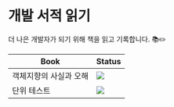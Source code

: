 # 개발 서적 읽기

더 나은 개발자가 되기 위해 책을 읽고 기록합니다. 📚✏️

|Book|Status|
|---|---|
|객체지향의 사실과 오해|<img src="https://img.shields.io/badge/-DONE-white?style=flat">|
|단위 테스트|<img src="https://img.shields.io/badge/-ING-white?style=flat">|
